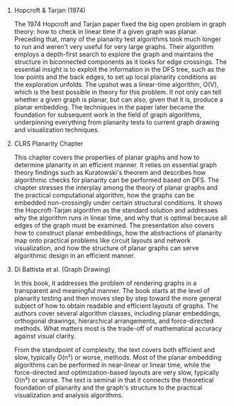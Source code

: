 1. Hopcroft & Tarjan (1974)

   The 1974 Hopcroft and Tarjan paper fixed the big open problem in graph theory: how to check in linear time if a given graph was planar. Preceding that, many of the planarity test algorithms took much longer to run and weren't very useful for very large graphs. Their algorithm employs a depth-first search to explore the graph and maintains the structure in biconnected components as it looks for edge crossings. The essential insight is to exploit the information in the DFS tree, such as the low points and the back edges, to set up local planarity conditions as the exploration unfolds.
   The upshot was a linear-time algorithm, O(V), which is the best possible in theory for this problem. It not only can tell whether a given graph is planar, but can also, given that it is, produce a planar embedding. The techniques in the paper later became the foundation for subsequent work in the field of graph algorithms, underpinning everything from planarity tests to current graph drawing and visualization techniques.

2. CLRS Planarity Chapter

   This chapter covers the properties of planar graphs and how to determine planarity in an efficient manner. It relies on essential graph theory findings such as Kuratowski's theorem and describes how algorithmic checks for planarity can be performed based on DFS. The chapter stresses the interplay among the theory of planar graphs and the practical computational algorithm, how the graphs can be embedded non-crossingly under certain structural conditions. It shows the Hopcroft-Tarjan algorithm as the standard solution and addresses why the algorithm runs in linear time, and why that is optimal because all edges of the graph must be examined. The presentation also covers how to construct planar embeddings, how the abstractions of planarity map onto practical problems like circuit layouts and network visualization, and how the structure of planar graphs can serve algorithmic design in an efficient manner.

3. Di Battista et al. (Graph Drawing)

   In this book, it addresses the problem of rendering graphs in a transparent and meaningful manner. The book starts at the level of planarity testing and then moves step by step toward the more general subject of how to obtain readable and efficient layouts of graphs. The authors cover several algorithm classes, including planar embeddings, orthogonal drawings, hierarchical arrangements, and force-directed methods. What matters most is the trade-off of mathematical accuracy against visual clarity.

   From the standpoint of complexity, the text covers both efficient and slow, typically O(n²) or worse, methods. Most of the planar embedding algorithms can be performed in near-linear or linear time, while the force-directed and optimization-based layouts are very slow, typically O(n²) or worse. The text is seminal in that it connects the theoretical foundation of planarity and the graph's structure to the practical visualization and analysis algorithms.
